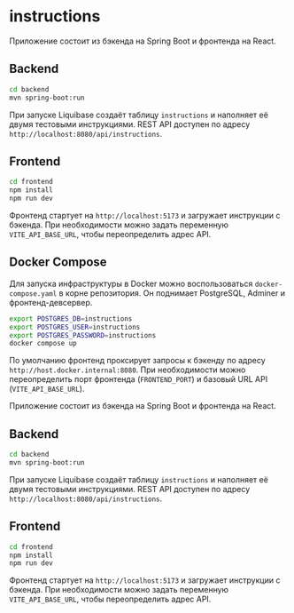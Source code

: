# instructions

Приложение состоит из бэкенда на Spring Boot и фронтенда на React.

## Backend

```bash
cd backend
mvn spring-boot:run
```

При запуске Liquibase создаёт таблицу `instructions` и наполняет её двумя тестовыми инструкциями.
REST API доступен по адресу `http://localhost:8080/api/instructions`.

## Frontend

```bash
cd frontend
npm install
npm run dev
```

Фронтенд стартует на `http://localhost:5173` и загружает инструкции с бэкенда.
При необходимости можно задать переменную `VITE_API_BASE_URL`, чтобы переопределить адрес API.

## Docker Compose

Для запуска инфраструктуры в Docker можно воспользоваться `docker-compose.yaml` в корне репозитория. Он поднимает PostgreSQL, Adminer и фронтенд-девсервер.

```bash
export POSTGRES_DB=instructions
export POSTGRES_USER=instructions
export POSTGRES_PASSWORD=instructions
docker compose up
```

По умолчанию фронтенд проксирует запросы к бэкенду по адресу `http://host.docker.internal:8080`. При необходимости можно переопределить порт фронтенда (`FRONTEND_PORT`) и базовый URL API (`VITE_API_BASE_URL`).

Приложение состоит из бэкенда на Spring Boot и фронтенда на React.

## Backend

```bash
cd backend
mvn spring-boot:run
```

При запуске Liquibase создаёт таблицу `instructions` и наполняет её двумя тестовыми инструкциями.
REST API доступен по адресу `http://localhost:8080/api/instructions`.

## Frontend

```bash
cd frontend
npm install
npm run dev
```

Фронтенд стартует на `http://localhost:5173` и загружает инструкции с бэкенда.
При необходимости можно задать переменную `VITE_API_BASE_URL`, чтобы переопределить адрес API.
